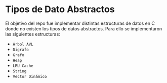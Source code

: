 # Tipos de Dato Abstractos

El objetivo del repo fue implementar distintas estructuras de datos en C donde no existen los tipos de datos abstractos. Para ello se implementaron las siguientes estructuras:

- `Árbol AVL`
- `Digrafo`
- `Grafo`
- `Heap`
- `LRU Cache`
- `String`
- `Vector Dinámico`
